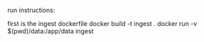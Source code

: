 run instructions:

first is the ingest dockerfile
docker build -t ingest .
docker run -v $(pwd)/data:/app/data ingest


